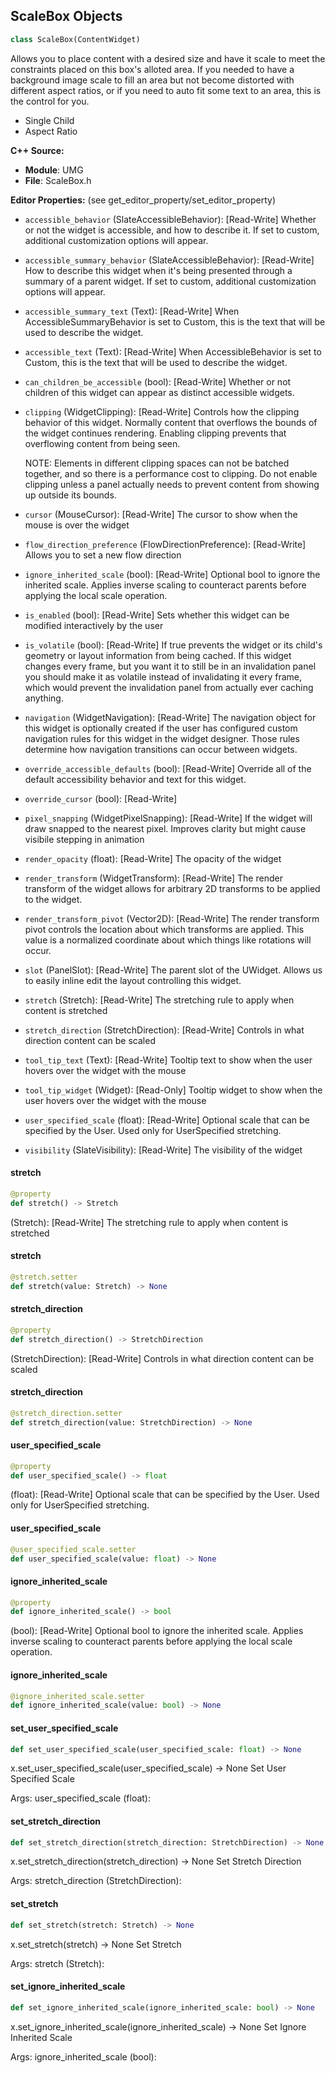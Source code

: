 ## ScaleBox Objects

```python
class ScaleBox(ContentWidget)
```

Allows you to place content with a desired size and have it scale to meet the constraints placed on this box's alloted area.  If
you needed to have a background image scale to fill an area but not become distorted with different aspect ratios, or if you need
to auto fit some text to an area, this is the control for you.

* Single Child
* Aspect Ratio

**C++ Source:**

- **Module**: UMG
- **File**: ScaleBox.h

**Editor Properties:** (see get_editor_property/set_editor_property)

- ``accessible_behavior`` (SlateAccessibleBehavior):  [Read-Write] Whether or not the widget is accessible, and how to describe it. If set to custom, additional customization options will appear.
- ``accessible_summary_behavior`` (SlateAccessibleBehavior):  [Read-Write] How to describe this widget when it's being presented through a summary of a parent widget. If set to custom, additional customization options will appear.
- ``accessible_summary_text`` (Text):  [Read-Write] When AccessibleSummaryBehavior is set to Custom, this is the text that will be used to describe the widget.
- ``accessible_text`` (Text):  [Read-Write] When AccessibleBehavior is set to Custom, this is the text that will be used to describe the widget.
- ``can_children_be_accessible`` (bool):  [Read-Write] Whether or not children of this widget can appear as distinct accessible widgets.
- ``clipping`` (WidgetClipping):  [Read-Write] Controls how the clipping behavior of this widget.  Normally content that overflows the
  bounds of the widget continues rendering.  Enabling clipping prevents that overflowing content
  from being seen.

  NOTE: Elements in different clipping spaces can not be batched together, and so there is a
  performance cost to clipping.  Do not enable clipping unless a panel actually needs to prevent
  content from showing up outside its bounds.
- ``cursor`` (MouseCursor):  [Read-Write] The cursor to show when the mouse is over the widget
- ``flow_direction_preference`` (FlowDirectionPreference):  [Read-Write] Allows you to set a new flow direction
- ``ignore_inherited_scale`` (bool):  [Read-Write] Optional bool to ignore the inherited scale. Applies inverse scaling to counteract parents before applying the local scale operation.
- ``is_enabled`` (bool):  [Read-Write] Sets whether this widget can be modified interactively by the user
- ``is_volatile`` (bool):  [Read-Write] If true prevents the widget or its child's geometry or layout information from being cached.  If this widget
  changes every frame, but you want it to still be in an invalidation panel you should make it as volatile
  instead of invalidating it every frame, which would prevent the invalidation panel from actually
  ever caching anything.
- ``navigation`` (WidgetNavigation):  [Read-Write] The navigation object for this widget is optionally created if the user has configured custom
  navigation rules for this widget in the widget designer.  Those rules determine how navigation transitions
  can occur between widgets.
- ``override_accessible_defaults`` (bool):  [Read-Write] Override all of the default accessibility behavior and text for this widget.
- ``override_cursor`` (bool):  [Read-Write]
- ``pixel_snapping`` (WidgetPixelSnapping):  [Read-Write] If the widget will draw snapped to the nearest pixel.  Improves clarity but might cause visibile stepping in animation
- ``render_opacity`` (float):  [Read-Write] The opacity of the widget
- ``render_transform`` (WidgetTransform):  [Read-Write] The render transform of the widget allows for arbitrary 2D transforms to be applied to the widget.
- ``render_transform_pivot`` (Vector2D):  [Read-Write] The render transform pivot controls the location about which transforms are applied.
  This value is a normalized coordinate about which things like rotations will occur.
- ``slot`` (PanelSlot):  [Read-Write] The parent slot of the UWidget.  Allows us to easily inline edit the layout controlling this widget.
- ``stretch`` (Stretch):  [Read-Write] The stretching rule to apply when content is stretched
- ``stretch_direction`` (StretchDirection):  [Read-Write] Controls in what direction content can be scaled
- ``tool_tip_text`` (Text):  [Read-Write] Tooltip text to show when the user hovers over the widget with the mouse
- ``tool_tip_widget`` (Widget):  [Read-Only] Tooltip widget to show when the user hovers over the widget with the mouse
- ``user_specified_scale`` (float):  [Read-Write] Optional scale that can be specified by the User. Used only for UserSpecified stretching.
- ``visibility`` (SlateVisibility):  [Read-Write] The visibility of the widget

<a id="unreal.ScaleBox.stretch"></a>

#### stretch

```python
@property
def stretch() -> Stretch
```

(Stretch):  [Read-Write] The stretching rule to apply when content is stretched

<a id="unreal.ScaleBox.stretch"></a>

#### stretch

```python
@stretch.setter
def stretch(value: Stretch) -> None
```

<a id="unreal.ScaleBox.stretch_direction"></a>

#### stretch_direction

```python
@property
def stretch_direction() -> StretchDirection
```

(StretchDirection):  [Read-Write] Controls in what direction content can be scaled

<a id="unreal.ScaleBox.stretch_direction"></a>

#### stretch_direction

```python
@stretch_direction.setter
def stretch_direction(value: StretchDirection) -> None
```

<a id="unreal.ScaleBox.user_specified_scale"></a>

#### user_specified_scale

```python
@property
def user_specified_scale() -> float
```

(float):  [Read-Write] Optional scale that can be specified by the User. Used only for UserSpecified stretching.

<a id="unreal.ScaleBox.user_specified_scale"></a>

#### user_specified_scale

```python
@user_specified_scale.setter
def user_specified_scale(value: float) -> None
```

<a id="unreal.ScaleBox.ignore_inherited_scale"></a>

#### ignore_inherited_scale

```python
@property
def ignore_inherited_scale() -> bool
```

(bool):  [Read-Write] Optional bool to ignore the inherited scale. Applies inverse scaling to counteract parents before applying the local scale operation.

<a id="unreal.ScaleBox.ignore_inherited_scale"></a>

#### ignore_inherited_scale

```python
@ignore_inherited_scale.setter
def ignore_inherited_scale(value: bool) -> None
```

<a id="unreal.ScaleBox.set_user_specified_scale"></a>

#### set_user_specified_scale

```python
def set_user_specified_scale(user_specified_scale: float) -> None
```

x.set_user_specified_scale(user_specified_scale) -> None
Set User Specified Scale

Args:
    user_specified_scale (float):

<a id="unreal.ScaleBox.set_stretch_direction"></a>

#### set_stretch_direction

```python
def set_stretch_direction(stretch_direction: StretchDirection) -> None
```

x.set_stretch_direction(stretch_direction) -> None
Set Stretch Direction

Args:
    stretch_direction (StretchDirection):

<a id="unreal.ScaleBox.set_stretch"></a>

#### set_stretch

```python
def set_stretch(stretch: Stretch) -> None
```

x.set_stretch(stretch) -> None
Set Stretch

Args:
    stretch (Stretch):

<a id="unreal.ScaleBox.set_ignore_inherited_scale"></a>

#### set_ignore_inherited_scale

```python
def set_ignore_inherited_scale(ignore_inherited_scale: bool) -> None
```

x.set_ignore_inherited_scale(ignore_inherited_scale) -> None
Set Ignore Inherited Scale

Args:
    ignore_inherited_scale (bool):

<a id="unreal.ScaleBoxSlot"></a>